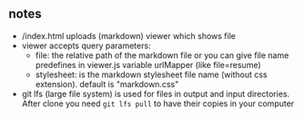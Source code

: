 ## notes

-   /index.html uploads (markdown) viewer which shows file
-   viewer accepts query parameters:
    -   file: the relative path of the markdown file or you can give file name predefines in viewer.js variable urlMapper (like file=resume)
    -   stylesheet: is the markdown stylesheet file name (without css extension). default is "markdown.css"
-   git lfs (large file system) is used for files in output and input directories. After clone you need `git lfs pull` to have their copies in your computer
